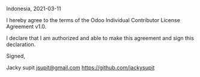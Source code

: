 Indonesia, 2021-03-11

I hereby agree to the terms of the Odoo Individual Contributor License
Agreement v1.0.

I declare that I am authorized and able to make this agreement and sign this
declaration.

Signed,

Jacky supit jsupit@gmail.com https://github.com/jackysupit
